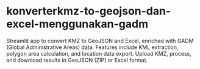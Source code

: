 # konverterkmz-to-geojson-dan-excel-menggunakan-gadm
Streamlit app to convert KMZ to GeoJSON and Excel, enriched with GADM (Global Administrative Areas) data. Features include KML extraction, polygon area calculation, and location data export. Upload KMZ, process, and download results in GeoJSON (ZIP) or Excel format.
